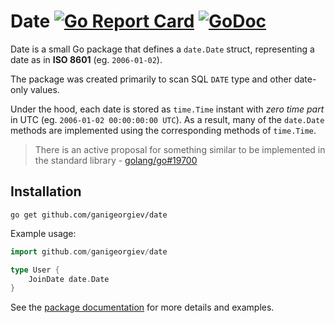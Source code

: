 Date
[![Go Report Card](https://goreportcard.com/badge/github.com/ganigeorgiev/date)](https://goreportcard.com/report/github.com/ganigeorgiev/date)
[![GoDoc](https://godoc.org/github.com/ganigeorgiev/date?status.svg)](https://godoc.org/github.com/ganigeorgiev/date)
================================================================================

Date is a small Go package that defines a `date.Date` struct, representing a date as in **ISO 8601** (eg. `2006-01-02`).

The package was created primarily to scan SQL `DATE` type and other date-only values.

Under the hood, each date is stored as `time.Time` instant with _zero time part_ in UTC (eg. `2006-01-02 00:00:00:00 UTC`).
As a result, many of the `date.Date` methods are implemented using the corresponding methods of `time.Time`.

> There is an active proposal for something similar to be implemented in the standard library - [golang/go#19700](https://github.com/golang/go/issues/19700)


## Installation

```
go get github.com/ganigeorgiev/date
```

Example usage:

```go
import github.com/ganigeorgiev/date

type User {
    JoinDate date.Date
}
```

See the [package documentation](@todo) for more details and examples.
